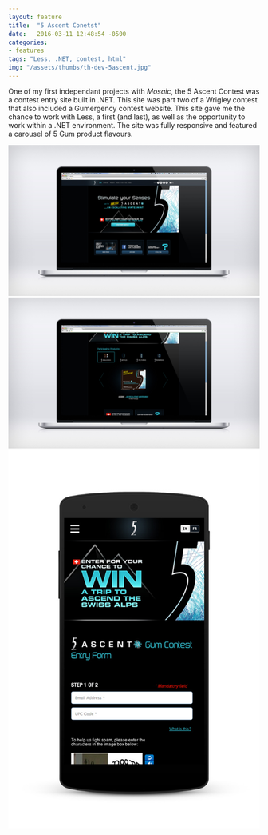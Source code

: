 ```yaml
---
layout: feature
title:  "5 Ascent Conetst"
date:   2016-03-11 12:48:54 -0500
categories:
- features
tags: "Less, .NET, contest, html"
img: "/assets/thumbs/th-dev-5ascent.jpg"
---
```


One of my first independant projects with *Mosaic*, the 5 Ascent Contest was a contest entry site built in .NET. This site was part two of a Wrigley contest that also included a Gumergency contest website. This site gave me the chance to work with Less, a first (and last), as well as the opportunity to work within a .NET environment. The site was fully responsive and featured a carousel of 5 Gum product flavours.

![The Business Builders website](/assets/feature/dev-5ascent.jpg)
![The Business Builders logo](/assets/feature/dev-5ascent2.jpg)
![The Business Builders website](/assets/feature/dev-5ascent2-mobile.jpg)